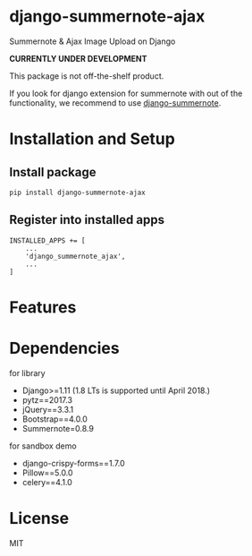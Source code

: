 # django-summernote-ajax
Summernote & Ajax Image Upload on Django

**CURRENTLY UNDER DEVELOPMENT**

This package is not off-the-shelf product.

If you look for django extension for summernote with out of the functionality, we recommend to use [django-summernote](https://github.com/summernote/django-summernote).

# Installation and Setup
## Install package
```
pip install django-summernote-ajax
```

## Register into installed apps
```
INSTALLED_APPS += [
    ...
    'django_summernote_ajax',
    ...
]
```

# Features

# Dependencies
for library
* Django>=1.11 (1.8 LTs is supported until April 2018.)
* pytz==2017.3
* jQuery==3.3.1
* Bootstrap==4.0.0
* Summernote=0.8.9

for sandbox demo
* django-crispy-forms==1.7.0
* Pillow==5.0.0
* celery==4.1.0

# License
MIT
